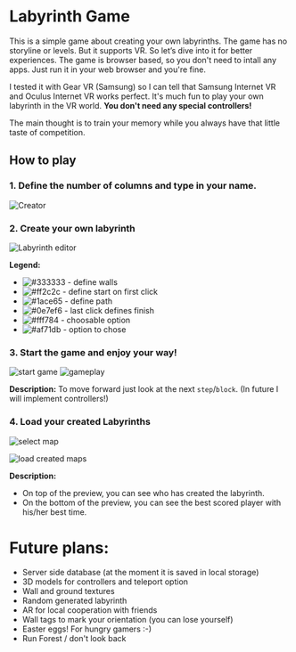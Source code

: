 # Labyrinth Game
This is a simple game about creating your own labyrinths. The game has no storyline or levels. But it supports VR. So let’s dive into it for better experiences. The game is browser based, so you don't need to intall any apps. Just run it in your web browser and you're fine.

I tested it with Gear VR (Samsung) so I can tell that Samsung Internet VR and Oculus Internet VR works perfect. It's much fun to play your own labyrinth in the VR world. **You don't need any special controllers!**

The main thought is to train your memory while you always have that little taste of competition.

## How to play

### 1. Define the number of **columns** and type in your name.

![Creator](http://nienormalny.org/labirynt-game/assets/img/creator.png)

### 2. Create your own labyrinth

![Labyrinth editor](http://nienormalny.org/labirynt-game/assets/img/lab-creator.png)

**Legend:**
- ![#333333](https://placehold.it/15/333333/000000?text=+) - define walls
- ![#ff2c2c](https://placehold.it/15/ff2c2c/000000?text=+) - define start on first click
- ![#1ace65](https://placehold.it/15/1ace65/000000?text=+) - define path
- ![#0e7ef6](https://placehold.it/15/0e7ef6/000000?text=+) - last click defines finish
- ![#fff784](https://placehold.it/15/fff784/000000?text=+) - choosable option
- ![#af71db](https://placehold.it/15/af71db/000000?text=+) - option to chose

### 3. Start the game and enjoy your way!
![start game](http://nienormalny.org/labirynt-game/assets/img/Start.png)
![gameplay](http://nienormalny.org/labirynt-game/assets/img/gameplay.png)

**Description:**
To move forward just look at the next `step`/`block`. (In future I will implement controllers!)

### 4. Load your created Labyrinths
![select map](http://nienormalny.org/labirynt-game/assets/img/select-maps.png)

![load created maps](http://nienormalny.org/labirynt-game/assets/img/loaded-maps.png)

**Description:**
- On top of the preview, you can see who has created the labyrinth.
- On the bottom of the preview, you can see the best scored player with his/her best time.

# Future plans:
- Server side database (at the moment it is saved in local storage)
- 3D models for controllers and teleport option
- Wall and ground textures
- Random generated labyrinth
- AR for local cooperation with friends
- Wall tags to mark your orientation (you can lose yourself)
- Easter eggs! For hungry gamers :-)
- Run Forest / don't look back
